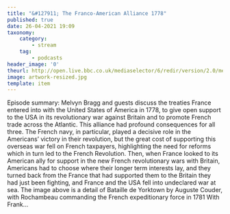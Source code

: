```yaml
---
title: "&#127911; The Franco-American Alliance 1778"
published: true
date: 26-04-2021 19:09
taxonomy:
    category:
        - stream
    tag:
        - podcasts
header_image: '0'
theurl: http://open.live.bbc.co.uk/mediaselector/6/redir/version/2.0/mediaset/audio-nondrm-download/proto/http/vpid/p09f6lvq.mp3
image: artwork-resized.jpg
template: item
--- 
```

Episode summary: Melvyn Bragg and guests discuss the treaties France entered into with the United States of America in 1778, to give open support to the USA in its revolutionary war against Britain and to promote French trade across the Atlantic. This alliance had profound consequences for all three. The French navy, in particular, played a decisive role in the Americans’ victory in their revolution, but the great cost of supporting this overseas war fell on French taxpayers, highlighting the need for reforms which in turn led to the French Revolution. Then, when France looked to its American ally for support in the new French revolutionary wars with Britain, Americans had to choose where their longer term interests lay, and they turned back from the France that had supported them to the Britain they had just been fighting, and France and the USA fell into undeclared war at sea. The image above is a detail of Bataille de Yorktown by Auguste Couder, with Rochambeau commanding the French expeditionary force in 1781 With Frank…
